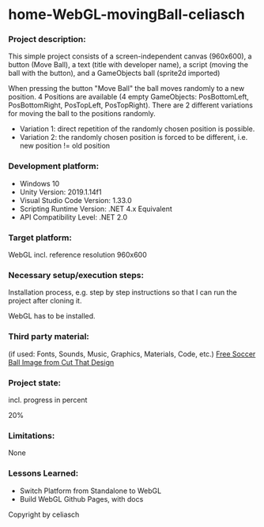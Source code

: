 # home-WebGL-movingBall-celiasch

### Project description: 
This simple project consists of a screen-independent canvas (960x600), 
a button (Move Ball), a text (title with developer name), a script (moving the ball with the button), 
and a GameObjects ball (sprite2d imported)

When pressing the button "Move Ball" the ball moves randomly to a new position. 
4 Positions are available (4 empty GameObjects: PosBottomLeft, PosBottomRight, PosTopLeft, PosTopRight).
There are 2 different variations for moving the ball to the positions randomly.
* Variation 1: direct repetition of the randomly chosen position is possible.
* Variation 2: the randomly chosen position is forced to be different, i.e. new position != old position  

### Development platform: 
* Windows 10
* Unity Version: 2019.1.14f1
* Visual Studio Code Version: 1.33.0
* Scripting Runtime Version: .NET 4.x Equivalent
* API Compatibility Level: .NET 2.0

### Target platform: 
WebGL incl. reference resolution 960x600 

### Necessary setup/execution steps: 
Installation process, e.g. step by step instructions so that I can run the project after cloning it.

WebGL has to be installed.

### Third party material: 
(if used: Fonts, Sounds, Music, Graphics, Materials, Code, etc.)
<a href="https://cutthatdesign.com/2018/03/free-svg-cutting-files-soccer-ball-design/">Free Soccer Ball Image from Cut That Design</a>

### Project state: 
incl. progress in percent

20%

### Limitations: 
None

### Lessons Learned: 
* Switch Platform from Standalone to WebGL
* Build WebGL Github Pages, with docs


Copyright by celiasch